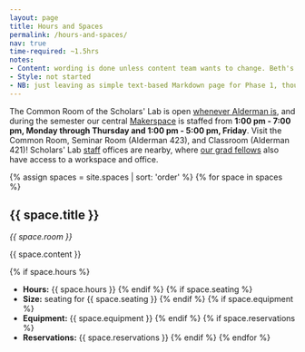 ```yaml
---
layout: page
title: Hours and Spaces
permalink: /hours-and-spaces/
nav: true
time-required: ~1.5hrs
notes:
- Content: wording is done unless content team wants to change. Beth's diagrams need incorporating.
- Style: not started
- NB: just leaving as simple text-based Markdown page for Phase 1, though content lends itself to more specific layout in future.
---
```


The Common Room of the Scholars' Lab is open [whenever Alderman is](http://www.library.virginia.edu/hours/#!/scholars-lab,alderman), and during the semester our central [Makerspace](http://www.scholarslab.org/makerspace/) is staffed from **1:00 pm - 7:00 pm, Monday through Thursday and 1:00 pm - 5:00 pm, Friday**. Visit the Common Room, Seminar Room (Alderman 423), and Classroom (Alderman 421)! Scholars' Lab [staff](http://scholarslab.org/people) offices are nearby, where [our grad fellows](http://www.scholarslab.org/graduate-fellowships/) also have access to a workspace and office.

{% assign spaces = site.spaces | sort: 'order' %}
{% for space in spaces %}
## {{ space.title }}

_{{ space.room }}_

{{ space.content }}

{% if space.hours %}
  - **Hours:** {{ space.hours }}
{% endif %}
{% if space.seating %}
  - **Size:** seating for {{ space.seating }}
{% endif %}
{% if space.equipment %}
  - **Equipment:** {{ space.equipment }}
{% endif %}
{% if space.reservations %}
  - **Reservations:** {{ space.reservations }}
{% endif %}
{% endfor %}
